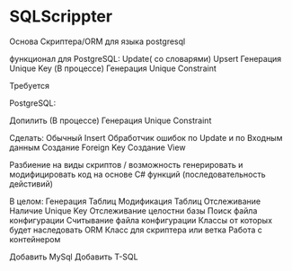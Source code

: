 # SQLScrippter

Основа Скриптера/ORM для языка postgresql

функционал для PostgreSQL:
Update( со словарями)
Upsert
Генерация Unique Key
(В процессе) Генерация Unique Constraint 




Требуется

PostgreSQL:

Допилить
(В процессе) Генерация Unique Constraint 

Сделать:
Обычный Insert
Обработчик ошибок по Update и по Входным данным
Создание Foreign Key
Создание View


Разбиение на виды скриптов / возможность генерировать и модифицировать код на основе C# функций
(последовательность дейстивий)





В целом:
Генерация Таблиц
Модификация Таблиц
Отслеживание Наличие Unique Key 
Отслеживание целостни базы
Поиск файла конфигурации
Считывание файла конфигурации
Классы от которых будет наследовать ORM
Класс для скриптера или ветка
Работа с контейнером


Добавить MySql
Добавить T-SQL
